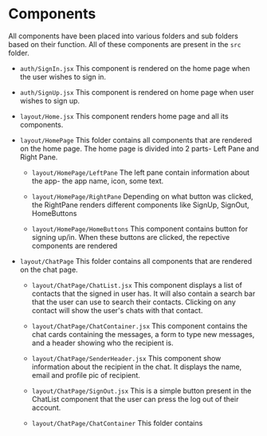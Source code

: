 # Components

All components have been placed into various folders and sub folders based on their function.
All of these components are present in the ```src``` folder.

- ```auth/SignIn.jsx```
  This component is rendered on the home page when the user wishes to sign in.

- ```auth/SignUp.jsx```
  This component is rendered on home page when user wishes to sign up.

- ```layout/Home.jsx```
  This component renders home page and all its components.

- ```layout/HomePage```
  This folder contains all components that are rendered on the home page.
  The home page is divided into 2 parts- Left Pane and Right Pane.

  - ```layout/HomePage/LeftPane```
    The left pane contain information about the app- the app name, icon, some text.

  - ```layout/HomePage/RightPane```
    Depending on what button was clicked, the RightPane renders different components like SignUp, SignOut, HomeButtons

  - ```layout/HomePage/HomeButtons```
    This component contains button for signing up/in. When these buttons are clicked, the repective components are rendered

- ```layout/ChatPage```
  This folder contains all components that are rendered on the chat page.

  - ```layout/ChatPage/ChatList.jsx```
    This component displays a list of contacts that the signed in user has.
    It will also contain a search bar that the user can use to search their contacts.
    Clicking on any contact will show the user's chats with that contact.

  - ```layout/ChatPage/ChatContainer.jsx```
    This component contains the chat cards containing the messages, a form to type new messages, and a header showing who the recipient is.

  - ```layout/ChatPage/SenderHeader.jsx```
    This component show information about the recipient in the chat. It displays the name, email and profile pic of recipient.

  - ```layout/ChatPage/SignOut.jsx```
    This is a simple button present in the ChatList component that the user can press the log out of their account.

  - ```layout/ChatPage/ChatContainer```
    This folder contains 
